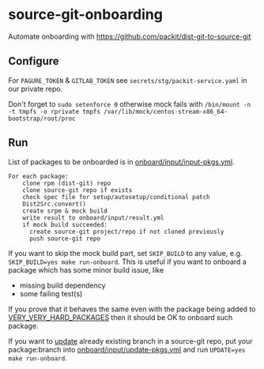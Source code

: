 # source-git-onboarding

Automate onboarding with https://github.com/packit/dist-git-to-source-git

## Configure

For `PAGURE_TOKEN` & `GITLAB_TOKEN` see `secrets/stg/packit-service.yaml` in our private repo.

Don't forget to `sudo setenforce 0` otherwise mock fails with
`/bin/mount -n -t tmpfs -o rprivate tmpfs /var/lib/mock/centos-stream-x86_64-bootstrap/root/proc`

## Run

List of packages to be onboarded is in [onboard/input/input-pkgs.yml](onboard/input/input-pkgs.yml).

```
For each package:
    clone rpm (dist-git) repo
    clone source-git repo if exists
    check spec file for setup/autosetup/conditional patch
    Dist2Src.convert()
    create srpm & mock build
    write result to onboard/input/result.yml
    if mock build succeeded:
      create source-git project/repo if not cloned previously
      push source-git repo
```

If you want to skip the mock build part, set `SKIP_BUILD` to any value, e.g.
`SKIP_BUILD=yes make run-onboard`.
This is useful if you want to onboard a package which has some minor build issue, like

- missing build dependency
- some failing test(s)

If you prove that it behaves the same even with the package being added to
[VERY_VERY_HARD_PACKAGES](https://github.com/packit/dist-git-to-source-git/blob/master/dist2src/constants.py#L12)
then it should be OK to onboard such package.

If you want to [update](https://github.com/packit/dist-git-to-source-git/pull/45)
already existing branch in a source-git repo, put your package:branch into
[onboard/input/update-pkgs.yml](onboard/input/update-pkgs.yml)
and run `UPDATE=yes make run-onboard`.
